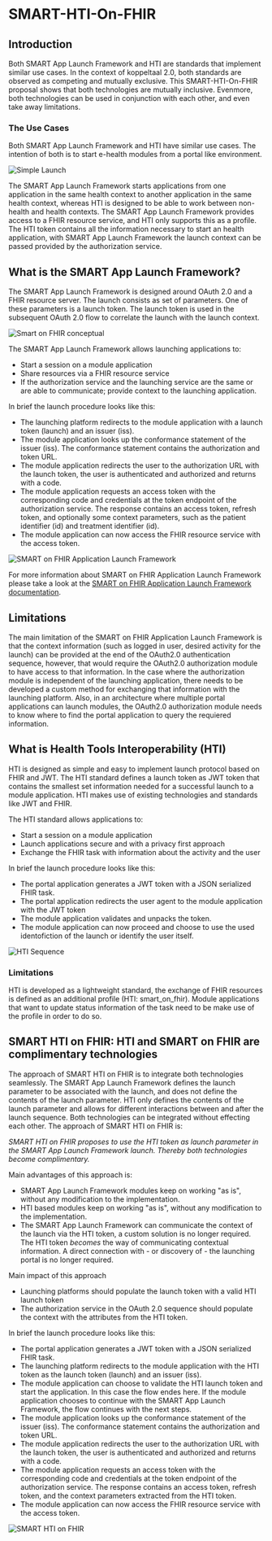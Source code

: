 # SMART-HTI-On-FHIR

## Introduction

Both SMART App Launch Framework and HTI are standards that implement similar use cases. In the context of koppeltaal
2.0, both standards are observed as competing and mutually exclusive. This SMART-HTI-On-FHIR proposal shows that both
technologies are mutually inclusive. Evenmore, both technologies can be used in conjunction with each other, and even
take away limitations.

### The Use Cases

Both SMART App Launch Framework and HTI have similar use cases. The intention of both is to start e-health modules from
a portal like environment.

![Simple Launch](diagrams/Simple%20Launch.png)

The SMART App Launch Framework starts applications from one application in the same health context to another
application in the same health context, whereas HTI is designed to be able to work between non-health and health
contexts. The SMART App Launch Framework provides access to a FHIR resource service, and HTI only supports this as a
profile. The HTI token contains all the information necessary to start an health application, with SMART App Launch
Framework the launch context can be passed provided by the authorization service.

## What is the SMART App Launch Framework?

The SMART App Launch Framework is designed around OAuth 2.0 and a FHIR resource server. The launch consists as set of
parameters. One of these parameters is a launch token. The launch token is used in the subsequent OAuth 2.0 flow to
correlate the launch with the launch context.

![Smart on FHIR conceptual](diagrams/Smart%20on%20FHIR%20conceptual.png)

The SMART App Launch Framework allows launching applications to:

- Start a session on a module application
- Share resources via a FHIR resource service
- If the authorization service and the launching service are the same or are able to communicate; provide context to the
  launching application.

In brief the launch procedure looks like this:

- The launching platform redirects to the module application with a launch token (launch) and an issuer (iss).
- The module application looks up the conformance statement of the issuer (iss). The conformance statement contains the
  authorization and token URL.
- The module application redirects the user to the authorization URL with the launch token, the user is authenticated
  and authorized and returns with a code.
- The module application requests an access token with the corresponding code and credentials at the token endpoint of
  the authorization service. The response contains an access token, refresh token, and optionally some context
  parameters, such as the patient identifier (id) and treatment identifier (id).
- The module application can now access the FHIR resource service with the access token.

![SMART on FHIR Application Launch Framework](diagrams/SMART%20on%20FHIR%20Application%20Launch%20Framework.png)

For more information about SMART on FHIR Application Launch Framework please take a look at
the [SMART on FHIR Application Launch Framework documentation](https://hl7.org/fhir/smart-app-launch/).

## Limitations

The main limitation of the SMART on FHIR Application Launch Framework is that the context information (such as logged in
user, desired activity for the launch) can be provided at the end of the OAuth2.0 authentication sequence, however, that
would require the OAuth2.0 authorization module to have access to that information. In the case where the authorization
module is independent of the launching application, there needs to be developed a custom method for exchanging that
information with the launching platform. Also, in an architecture where multiple portal applications can launch modules,
the OAuth2.0 authorization module needs to know where to find the portal application to query the requiered information.

## What is Health Tools Interoperability (HTI)

HTI is designed as simple and easy to implement launch protocol based on FHIR and JWT. The HTI standard defines a launch
token as JWT token that contains the smallest set information needed for a successful launch to a module application.
HTI makes use of existing technologies and standards like JWT and FHIR.

The HTI standard allows applications to:

- Start a session on a module application
- Launch applications secure and with a privacy first approach
- Exchange the FHIR task with information about the activity and the user

In brief the launch procedure looks like this:

- The portal application generates a JWT token with a JSON serialized FHIR task.
- The portal application redirects the user agent to the module application with the JWT token
- The module application validates and unpacks the token.
- The module application can now proceed and choose to use the used identofiction of the launch or identify the user
  itself.

![HTI Sequence](diagrams/HTI%20Sequence.png)

### Limitations

HTI is developed as a lightweight standard, the exchange of FHIR resources is defined as an additional profile (HTI:
smart_on_fhir). Module applications that want to update status information of the task need to be make use of the
profile in order to do so.

## SMART HTI on FHIR: HTI and SMART on FHIR are complimentary technologies

The approach of SMART HTI on FHIR is to integrate both technologies seamlessly. The SMART App Launch Framework defines
the launch parameter to be associated with the launch, and does not define the contents of the launch parameter. HTI
only defines the contents of the launch parameter and allows for different interactions between and after the launch
sequence. Both technologies can be integrated without effecting each other. The approach of SMART HTI on FHIR is:

*SMART HTI on FHIR proposes to use the HTI token as launch parameter in the SMART App Launch Framework launch. Thereby
both technologies become complimentary.*

Main advantages of this approach is:

- SMART App Launch Framework modules keep on working "as is", without any modification to the implementation.
- HTI based modules keep on working "as is", without any modification to the implementation.
- The SMART App Launch Framework can communicate the context of the launch via the HTI token, a custom solution is no
  longer required. The HTI token *becomes* the way of communicating contextual information. A direct connection with -
  or discovery of - the launching portal is no longer required.

Main impact of this approach
- Launching platforms should populate the launch token with a valid HTI launch token
- The authorization service in the OAuth 2.0 sequence should populate the context with the attributes from the HTI 
  token.  

In brief the launch procedure looks like this:
- The portal application generates a JWT token with a JSON serialized FHIR task.
- The launching platform redirects to the module application with the HTI token as the launch token (launch) and an 
  issuer (iss).
- The module application can choose to validate the HTI launch token and start the application. In this case the 
  flow endes here. If the module application chooses to continue with the SMART App Launch Framework, the flow 
  continues with the next steps.
- The module application looks up the conformance statement of the issuer (iss). The conformance statement contains the
  authorization and token URL.
- The module application redirects the user to the authorization URL with the launch token, the user is authenticated
  and authorized and returns with a code.
- The module application requests an access token with the corresponding code and credentials at the token endpoint of
  the authorization service. The response contains an access token, refresh token, and the context
  parameters extracted from the HTI token.
- The module application can now access the FHIR resource service with the access token.

![SMART HTI on FHIR](diagrams/SMART%20HTI%20on%20FHIR.png)
